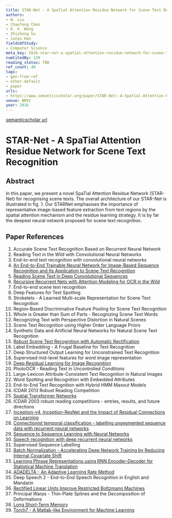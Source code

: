 ```yaml
---
title: STAR-Net - A SpaTial Attention Residue Network for Scene Text Recognition
authors:
- W. Liu
- Chaofeng Chen
- K. K. Wong
- Zhizhong Su
- Junyu Han
fieldsOfStudy:
- Computer Science
meta_key: 2016-star-net-a-spatial-attention-residue-network-for-scene-text-recognition
numCitedBy: 139
reading_status: TBD
ref_count: 40
tags:
- gen-from-ref
- other-default
- paper
urls:
- https://www.semanticscholar.org/paper/STAR-Net:-A-SpaTial-Attention-Residue-Network-for-Liu-Chen/d1e356ac88768b3cb5b59926641b48cbaa15670c?sort=total-citations
venue: BMVC
year: 2016
---
```


[semanticscholar url](https://www.semanticscholar.org/paper/STAR-Net:-A-SpaTial-Attention-Residue-Network-for-Liu-Chen/d1e356ac88768b3cb5b59926641b48cbaa15670c?sort=total-citations)

# STAR-Net - A SpaTial Attention Residue Network for Scene Text Recognition

## Abstract

In this paper, we present a novel SpaTial Attention Residue Network (STAR-Net) for recognising scene texts. The overall architecture of our STAR-Net is illustrated in fig. 1. Our STARNet emphasises the importance of representative image-based feature extraction from text regions by the spatial attention mechanism and the residue learning strategy. It is by far the deepest neural network proposed for scene text recognition.

## Paper References

1. Accurate Scene Text Recognition Based on Recurrent Neural Network
2. Reading Text in the Wild with Convolutional Neural Networks
3. End-to-end text recognition with convolutional neural networks
4. [An End-to-End Trainable Neural Network for Image-Based Sequence Recognition and Its Application to Scene Text Recognition](2017-an-end-to-end-trainable-neural-network-for-image-based-sequence-recognition-and-its-application-to-scene-text-recognition)
5. [Reading Scene Text in Deep Convolutional Sequences](2016-reading-scene-text-in-deep-convolutional-sequences)
6. [Recursive Recurrent Nets with Attention Modeling for OCR in the Wild](2016-recursive-recurrent-nets-with-attention-modeling-for-ocr-in-the-wild)
7. End-to-end scene text recognition
8. Deep Features for Text Spotting
9. Strokelets - A Learned Multi-scale Representation for Scene Text Recognition
10. Region-Based Discriminative Feature Pooling for Scene Text Recognition
11. Whole is Greater than Sum of Parts - Recognizing Scene Text Words
12. Recognizing Text with Perspective Distortion in Natural Scenes
13. Scene Text Recognition using Higher Order Language Priors
14. Synthetic Data and Artificial Neural Networks for Natural Scene Text Recognition
15. [Robust Scene Text Recognition with Automatic Rectification](2016-robust-scene-text-recognition-with-automatic-rectification)
16. Label Embedding - A Frugal Baseline for Text Recognition
17. Deep Structured Output Learning for Unconstrained Text Recognition
18. Supervised mid-level features for word image representation
19. [Deep Residual Learning for Image Recognition](2015-resnet.md)
20. PhotoOCR - Reading Text in Uncontrolled Conditions
21. Large-Lexicon Attribute-Consistent Text Recognition in Natural Images
22. Word Spotting and Recognition with Embedded Attributes
23. End-to-End Text Recognition with Hybrid HMM Maxout Models
24. ICDAR 2013 Robust Reading Competition
25. [Spatial Transformer Networks](2015-spatial-transformer-networks)
26. ICDAR 2003 robust reading competitions - entries, results, and future directions
27. [Inception-v4, Inception-ResNet and the Impact of Residual Connections on Learning](2017-inception-v4-inception-resnet-and-the-impact-of-residual-connections-on-learning)
28. [Connectionist temporal classification - labelling unsegmented sequence data with recurrent neural networks](2006-connectionist-temporal-classification-labelling-unsegmented-sequence-data-with-recurrent-neural-networks)
29. [Sequence to Sequence Learning with Neural Networks](2014-sequence-to-sequence-learning-with-neural-networks)
30. [Speech recognition with deep recurrent neural networks](2013-speech-recognition-with-deep-recurrent-neural-networks)
31. Supervised Sequence Labelling
32. [Batch Normalization - Accelerating Deep Network Training by Reducing Internal Covariate Shift](2015-batch-normalization-accelerating-deep-network-training-by-reducing-internal-covariate-shift)
33. [Learning Phrase Representations using RNN Encoder-Decoder for Statistical Machine Translation](2014-learning-phrase-representations-using-rnn-encoder-decoder-for-statistical-machine-translation)
34. [ADADELTA - An Adaptive Learning Rate Method](2012-adadelta-an-adaptive-learning-rate-method)
35. Deep Speech 2 - End-to-End Speech Recognition in English and Mandarin
36. [Rectified Linear Units Improve Restricted Boltzmann Machines](2010-rectified-linear-units-improve-restricted-boltzmann-machines)
37. Principal Warps - Thin-Plate Splines and the Decomposition of Deformations
38. [Long Short-Term Memory](1997-long-short-term-memory)
39. [Torch7 - A Matlab-like Environment for Machine Learning](2011-torch7-a-matlab-like-environment-for-machine-learning)
